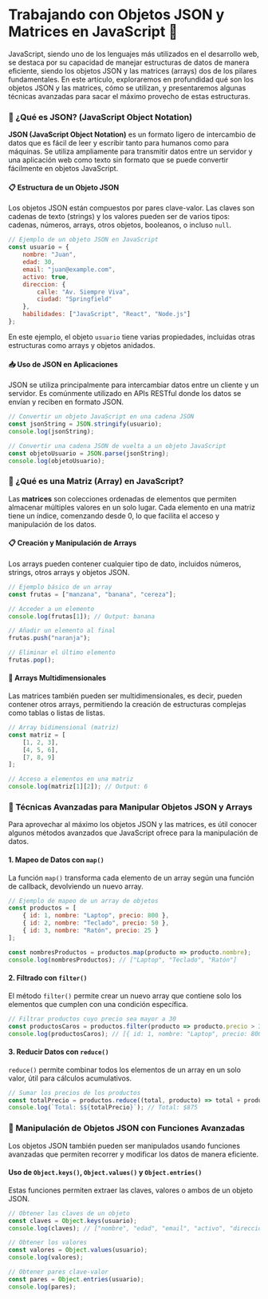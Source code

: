 # Trabajando con Objetos JSON y Matrices en JavaScript 🚀

JavaScript, siendo uno de los lenguajes más utilizados en el desarrollo web, se destaca por su capacidad de manejar estructuras de datos de manera eficiente, siendo los objetos JSON y las matrices (arrays) dos de los pilares fundamentales. En este artículo, exploraremos en profundidad qué son los objetos JSON y las matrices, cómo se utilizan, y presentaremos algunas técnicas avanzadas para sacar el máximo provecho de estas estructuras.

### 📌 ¿Qué es JSON? (JavaScript Object Notation)

**JSON (JavaScript Object Notation)** es un formato ligero de intercambio de datos que es fácil de leer y escribir tanto para humanos como para máquinas. Se utiliza ampliamente para transmitir datos entre un servidor y una aplicación web como texto sin formato que se puede convertir fácilmente en objetos JavaScript.

#### 📋 Estructura de un Objeto JSON

Los objetos JSON están compuestos por pares clave-valor. Las claves son cadenas de texto (strings) y los valores pueden ser de varios tipos: cadenas, números, arrays, otros objetos, booleanos, o incluso `null`.

```javascript
// Ejemplo de un objeto JSON en JavaScript
const usuario = {
    nombre: "Juan",
    edad: 30,
    email: "juan@example.com",
    activo: true,
    direccion: {
        calle: "Av. Siempre Viva",
        ciudad: "Springfield"
    },
    habilidades: ["JavaScript", "React", "Node.js"]
};
```

En este ejemplo, el objeto `usuario` tiene varias propiedades, incluidas otras estructuras como arrays y objetos anidados.

#### 📥 Uso de JSON en Aplicaciones

JSON se utiliza principalmente para intercambiar datos entre un cliente y un servidor. Es comúnmente utilizado en APIs RESTful donde los datos se envían y reciben en formato JSON.

```javascript
// Convertir un objeto JavaScript en una cadena JSON
const jsonString = JSON.stringify(usuario);
console.log(jsonString);

// Convertir una cadena JSON de vuelta a un objeto JavaScript
const objetoUsuario = JSON.parse(jsonString);
console.log(objetoUsuario);
```

### 🔄 ¿Qué es una Matriz (Array) en JavaScript?

Las **matrices** son colecciones ordenadas de elementos que permiten almacenar múltiples valores en un solo lugar. Cada elemento en una matriz tiene un índice, comenzando desde 0, lo que facilita el acceso y manipulación de los datos.

#### 📋 Creación y Manipulación de Arrays

Los arrays pueden contener cualquier tipo de dato, incluidos números, strings, otros arrays y objetos JSON.

```javascript
// Ejemplo básico de un array
const frutas = ["manzana", "banana", "cereza"];

// Acceder a un elemento
console.log(frutas[1]); // Output: banana

// Añadir un elemento al final
frutas.push("naranja");

// Eliminar el último elemento
frutas.pop();
```

#### 🌟 Arrays Multidimensionales

Las matrices también pueden ser multidimensionales, es decir, pueden contener otros arrays, permitiendo la creación de estructuras complejas como tablas o listas de listas.

```javascript
// Array bidimensional (matriz)
const matriz = [
    [1, 2, 3],
    [4, 5, 6],
    [7, 8, 9]
];

// Acceso a elementos en una matriz
console.log(matriz[1][2]); // Output: 6
```

### 🚀 Técnicas Avanzadas para Manipular Objetos JSON y Arrays

Para aprovechar al máximo los objetos JSON y las matrices, es útil conocer algunos métodos avanzados que JavaScript ofrece para la manipulación de datos.

#### 1. **Mapeo de Datos con `map()`**

La función `map()` transforma cada elemento de un array según una función de callback, devolviendo un nuevo array.

```javascript
// Ejemplo de mapeo de un array de objetos
const productos = [
    { id: 1, nombre: "Laptop", precio: 800 },
    { id: 2, nombre: "Teclado", precio: 50 },
    { id: 3, nombre: "Ratón", precio: 25 }
];

const nombresProductos = productos.map(producto => producto.nombre);
console.log(nombresProductos); // ["Laptop", "Teclado", "Ratón"]
```

#### 2. **Filtrado con `filter()`**

El método `filter()` permite crear un nuevo array que contiene solo los elementos que cumplen con una condición específica.

```javascript
// Filtrar productos cuyo precio sea mayor a 30
const productosCaros = productos.filter(producto => producto.precio > 30);
console.log(productosCaros); // [{ id: 1, nombre: "Laptop", precio: 800 }, { id: 2, nombre: "Teclado", precio: 50 }]
```

#### 3. **Reducir Datos con `reduce()`**

`reduce()` permite combinar todos los elementos de un array en un solo valor, útil para cálculos acumulativos.

```javascript
// Sumar los precios de los productos
const totalPrecio = productos.reduce((total, producto) => total + producto.precio, 0);
console.log(`Total: $${totalPrecio}`); // Total: $875
```

### 🔧 Manipulación de Objetos JSON con Funciones Avanzadas

Los objetos JSON también pueden ser manipulados usando funciones avanzadas que permiten recorrer y modificar los datos de manera eficiente.

#### **Uso de `Object.keys()`, `Object.values()` y `Object.entries()`**

Estas funciones permiten extraer las claves, valores o ambos de un objeto JSON.

```javascript
// Obtener las claves de un objeto
const claves = Object.keys(usuario);
console.log(claves); // ["nombre", "edad", "email", "activo", "direccion", "habilidades"]

// Obtener los valores
const valores = Object.values(usuario);
console.log(valores);

// Obtener pares clave-valor
const pares = Object.entries(usuario);
console.log(pares);
```